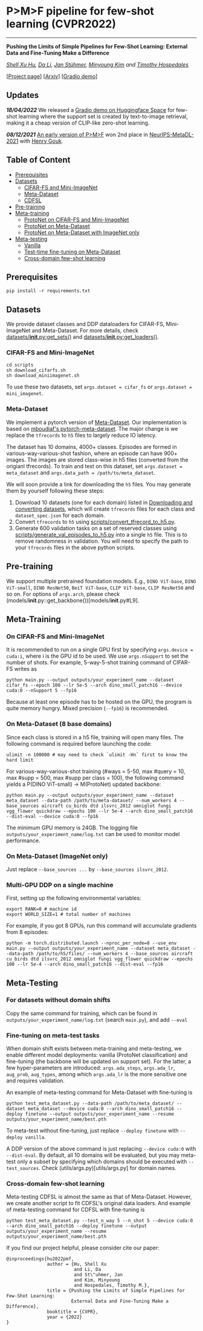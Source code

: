 # P>M>F pipeline for few-shot learning (CVPR2022)
---

**Pushing the Limits of Simple Pipelines for Few-Shot Learning: External Data and Fine-Tuning Make a Difference**

*[Shell Xu Hu](https://hushell.github.io/), [Da Li](https://dali-dl.github.io/), [Jan Stühmer](https://scholar.google.com/citations?user=pGukv5YAAAAJ&hl=en), [Minyoung Kim](https://sites.google.com/site/mikim21/) and [Timothy Hospedales](https://homepages.inf.ed.ac.uk/thospeda/)*


[[Project page](https://hushell.github.io/pmf/)]
[[Arxiv](https://arxiv.org/abs/2204.07305)]
[[Gradio demo](https://huggingface.co/spaces/hushell/pmf_with_gis)]


## Updates

***18/04/2022***
We released a [Gradio demo on Huggingface Space](https://huggingface.co/spaces/hushell/pmf_with_gis) for few-shot learning where the support set is created by text-to-image retrieval, making it a cheap version of CLIP-like zero-shot learning.

***08/12/2021***
[An early version of P>M>F](https://github.com/henrygouk/neurips-metadl-2021) won 2nd place in [NeurIPS-MetaDL-2021](https://metalearning.chalearn.org/metadlneurips2021) with [Henry Gouk](https://www.henrygouk.com/).


## Table of Content
* [Prerequisites](#prerequisites)
* [Datasets](#datasets)
    * [CIFAR-FS and Mini-ImageNet](#cifar-fs-and-mini-imagenet)
    * [Meta-Dataset](#meta-dataset)
    * [CDFSL](#cdfsl)
* [Pre-training](#pre-training)
* [Meta-training](#meta-training)
    * [ProtoNet on CIFAR-FS and Mini-ImageNet](#protonet-on-cifar-fs-and-mini-imagenet)
    * [ProtoNet on Meta-Dataset](#protonet-on-meta-dataset)
    * [ProtoNet on Meta-Dataset with ImageNet only](#protonet-on-meta-dataset-with-imagenet-only)
* [Meta-testing](#meta-testing)
    * [Vanilla](#vanilla)
    * [Test-time fine-tuning on Meta-Dataset](#test-time-fine-tuning-on-meta-dataset)
    * [Cross-domain few-shot learning](#cross-domain-few-shot-learning)


## Prerequisites
```
pip install -r requirements.txt
```

## Datasets
We provide dataset classes and DDP dataloaders for CIFAR-FS, Mini-ImageNet and Meta-Dataset. 
For more details, check [datasets/__init__.py:get_sets()](datasets/__init__.py#L15) and [datasets/__init__.py:get_loaders()](datasets/__init__.py#L70).

### CIFAR-FS and Mini-ImageNet
```
cd scripts
sh download_cifarfs.sh
sh download_miniimagenet.sh
```
To use these two datasets, set `args.dataset = cifar_fs` or `args.dataset = mini_imagenet`.

### Meta-Dataset
We implement a pytorch version of [Meta-Dataset](https://github.com/google-research/meta-dataset).
Our implementation is based on [mboudiaf's pytorch-meta-dataset](https://github.com/mboudiaf/pytorch-meta-dataset).
The major change is we replace the `tfrecords` to `h5` files to largely reduce IO latency. 

The dataset has 10 domains, 4000+ classes. Episodes are formed in various-way-various-shot fashion, where an episode can have 900+ images.
The images are stored class-wise in h5 files (converted from the origianl tfrecords).
To train and test on this dataset, set `args.dataset = meta_dataset` and `args.data_path = /path/to/meta_dataset`.

We will soon provide a link for downloading the `h5` files. You may generate them by yourself following these steps:
1. Download 10 datasets (one for each domain) listed in [Downloading and converting datasets](https://github.com/google-research/meta-dataset#downloading-and-converting-datasets), which will create `tfrecords` files for each class and `dataset_spec.json` for each domain.
2. Convert `tfrecords` to `h5` using [scripts/convert_tfrecord_to_h5.py](scripts/convert_tfrecord_to_h5.py).
3. Generate 600 validation tasks on a set of reserved classes using [scripts/generate_val_episodes_to_h5.py](scripts/generate_val_episodes_to_h5.py) into a single `h5` file. This is to remove randomness in validation.
You will need to specify the path to your `tfrecords` files in the above python scripts.


## Pre-training
We support multiple pretrained foundation models. E.g., 
`DINO ViT-base`, `DINO ViT-small`, `DINO ResNet50`, `BeiT ViT-base`, `CLIP ViT-base`, `CLIP ResNet50` and so on.
For options of `args.arch`, please check (models/__init__.py::get_backbone())[models/__init__.py#L9].


## Meta-Training

### On CIFAR-FS and Mini-ImageNet
It is recommended to run on a single GPU first by specifying `args.device = cuda:i`, where i is the GPU id to be used. 
We use `args.nSupport` to set the number of shots. For example, 5-way-5-shot training command of CIFAR-FS writes as
```
python main.py --output outputs/your_experiment_name --dataset cifar_fs --epoch 100 --lr 5e-5 --arch dino_small_patch16 --device cuda:0 --nSupport 5 --fp16
```
Because at least one episode has to be hosted on the GPU, the program is quite memory hungry. Mixed precision (`--fp16`) is recommended.

### On Meta-Dataset (8 base domains)
Since each class is stored in a h5 file, training will open many files. The following command is required before launching the code:
```
ulimit -n 100000 # may need to check `ulimit -Hn` first to know the hard limit
```
For various-way-various-shot training (#ways = 5-50, max #query = 10, max #supp = 500, max #supp per class = 100), the following command yields a P(DINO ViT-small) -> M(ProtoNet) updated backbone:
```
python main.py --output outputs/your_experiment_name --dataset meta_dataset --data-path /path/to/meta-dataset/ --num_workers 4 --base_sources aircraft cu_birds dtd ilsvrc_2012 omniglot fungi vgg_flower quickdraw --epochs 100 --lr 5e-4 --arch dino_small_patch16 --dist-eval --device cuda:0 --fp16
```
The minimum GPU memory is 24GB. The logging file `outputs/your_experiment_name/log.txt` can be used to monitor model performance.

### On Meta-Dataset (ImageNet only)
Just replace `--base_sources ...` by `--base_sources ilsvrc_2012`.

### Multi-GPU DDP on a single machine
First, setting up the following environmental variables: 
```
export RANK=0 # machine id
export WORLD_SIZE=1 # total number of machines
```
For example, if you got 8 GPUs, run this command will accumulate gradients from 8 episodes:
```
python -m torch.distributed.launch --nproc_per_node=8 --use_env main.py --output outputs/your_experiment_name --dataset meta_dataset --data-path /path/to/h5/files/ --num_workers 4 --base_sources aircraft cu_birds dtd ilsvrc_2012 omniglot fungi vgg_flower quickdraw --epochs 100 --lr 5e-4 --arch dino_small_patch16 --dist-eval --fp16
```

## Meta-Testing

### For datasets without domain shifts
Copy the same command for training, which can be found in `outputs/your_experiment_name/log.txt` (search `main.py`),
and add `--eval`

### Fine-tuning on meta-test tasks
When domain shift exists between meta-training and meta-testing, we enable different model deployments: vanilla (ProtoNet classification) and fine-tuning (the backbone will be updated on support set).
For the latter, a few hyper-parameters are introduced: `args.ada_steps`, `args.ada_lr`, `aug_prob`, `aug_types`, among which `args.ada_lr` is the more sensitive one and requires validation.

An example of meta-testing command for Meta-Dataset with fine-tuning is
```
python test_meta_dataset.py --data-path /path/to/meta_dataset/ --dataset meta_dataset --device cuda:0 --arch dino_small_patch16 --deploy finetune --output outputs/your_experiment_name --resume outputs/your_experiment_name/best.pth 
```
To meta-test without fine-tuning, just replace `--deploy finetune` with `--deploy vanilla`.

A DDP version of the above command is just replacing `--device cuda:0` with `--dist-eval`. By default, all 10 domains will be evaluated, but you may meta-test only a subset by specifying which domains should be executed with `--test_sources`. Check (utils/args.py)[utils/args.py] for domain names.

### Cross-domain few-shot learning
Meta-testing CDFSL is almost the same as that of Meta-Dataset. However, we create another script to fit CDFSL's original data loaders. 
And example of meta-testing command for CDFSL with fine-tuning is
```
python test_meta_dataset.py --test_n_way 5 --n_shot 5 --device cuda:0 --arch dino_small_patch16 --deploy finetune --output outputs/your_experiment_name --resume outputs/your_experiment_name/best.pth 
```


If you find our project helpful, please consider cite our paper:
```
@inproceedings{hu2022pmf,
               author = {Hu, Shell Xu
                         and Li, Da
                         and St\"uhmer, Jan
                         and Kim, Minyoung
                         and Hospedales, Timothy M.},
               title = {Pushing the Limits of Simple Pipelines for Few-Shot Learning:
                        External Data and Fine-Tuning Make a Difference},
               booktitle = {CVPR},
               year = {2022}
}
```

